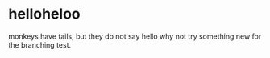 # helloheloo
monkeys have tails, but they do not say hello
why not try something new for the branching test.
